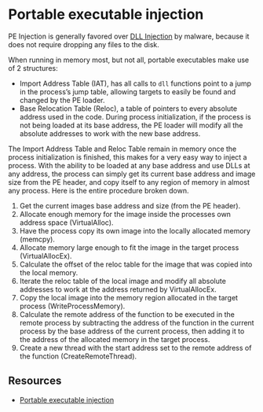 # Portable executable injection

PE Injection is generally favored over [DLL Injection](dll.md) by malware, because it does not require dropping any 
files to the disk.

When running in memory most, but not all, portable executables make use of 2 structures:

* Import Address Table (IAT), has all calls to `dll` functions point to a jump in the process’s jump table, allowing 
targets to easily be found and changed by the PE loader. 
* Base Relocation Table (Reloc), a table of pointers to every absolute address used in the code. During process 
initialization, if the process is not being loaded at its base address, the PE loader will modify all the absolute 
addresses to work with the new base address.  

The Import Address Table and Reloc Table remain in memory once the process initialization is finished, this makes for a very easy way to inject a process. With the ability to be loaded at any base address and use DLLs at any address, the process can simply get its current base address and image size from the PE header, and copy itself to any region of memory in almost any process. Here is the entire procedure broken down.

1. Get the current images base address and size (from the PE header).
2. Allocate enough memory for the image inside the processes own address space (VirtualAlloc).
3. Have the process copy its own image into the locally allocated memory (memcpy).
4. Allocate memory large enough to fit the image in the target process (VirtualAllocEx).
5. Calculate the offset of the reloc table for the image that was copied into the local memory.
6. Iterate the reloc table of the local image and modify all absolute addresses to work at the address returned by VirtualAllocEx.
7. Copy the local image into the memory region allocated in the target process (WriteProcessMemory).
8. Calculate the remote address of the function to be executed in the remote process by subtracting the address of the function in the current process by the base address of the current process, then adding it to the address of the allocated memory in the target process.
9. Create a new thread with the start address set to the remote address of the function (CreateRemoteThread).

## Resources

* [Portable executable injection](https://attack.mitre.org/techniques/T1055/002/)
